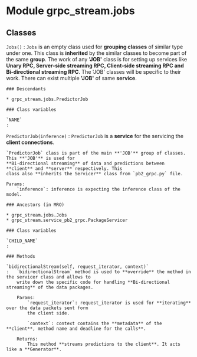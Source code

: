Module grpc_stream.jobs
=======================

Classes
-------

`Jobs()`
:   `Jobs` is an empty class used for **grouping classes** of similar type under one. This class is **inherited**
    by the similar classes to become part of the same **group**. The work of any **'JOB'** class is for setting
    up services like **Unary RPC, Server-side streaming RPC, Client-side streaming RPC and Bi-directional streaming
    RPC**. The 'JOB' classes will be specific to their work. There can exist multiple **'JOB'** of same **service**.

    ### Descendants

    * grpc_stream.jobs.PredictorJob

    ### Class variables

    `NAME`
    :

`PredictorJob(inference)`
:   `PredictorJob` is a **service** for the servicing the **client connections**.
    
    `PredictorJob` class is part of the main **'JOB'** group of classes. This **'JOB'** is used for
    **Bi-directional streaming** of data and predictions between **client** and **server** respectively. This
    class also **inherits the Servicer** class from `pb2_grpc.py` file.
    
    Params:
        `inference`: inference is expecting the inference class of the model.

    ### Ancestors (in MRO)

    * grpc_stream.jobs.Jobs
    * grpc_stream.service_pb2_grpc.PackageServicer

    ### Class variables

    `CHILD_NAME`
    :

    ### Methods

    `bidirectionalStream(self, request_iterator, context)`
    :   `bidirectionalStream` method is used to **override** the method in the servicer class and allows to
        write down the specific code for handling **Bi-directional streaming** of the data packages.
        
        Params:
            `request_iterator`: request_iterator is used for **iterating** over the data packets sent form
            the client side.
        
            `context`: context contains the **metadata** of the **client**, method name and deadline for the calls**.
        
        Returns:
            This method **streams predictions to the client**. It acts like a **Generator**.